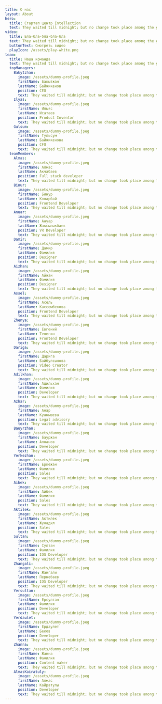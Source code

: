 ```yaml
---
title: О нас
layout: About
hero:
  title: Стартап центр Intellection
  text: They waited till midnight; but no change took place among the guards, and it became apparent that their yielding to sleep could not be counted on.
video:
  title: Бла-бла-бла-бла-бла
  text: They waited till midnight; but no change took place among the guards, and it became apparent that their yielding to sleep could not be counted on.
  buttonText: Смотреть видео
  playIcon: /assets/play-white.png
team:
  title: Наша команда
  text: They waited till midnight; but no change took place among the guards, and it became apparent that their yielding to sleep could not be counted on.
  topManagers:
    Bakytzhan:
      image: /assets/dummy-profile.jpeg
      firstName: Бакытжан
      lastName: Байжикенов
      position: CEO
      text: They waited till midnight; but no change took place among the guards, and it became apparent that their yielding to sleep could not be counted on. They waited till midnight; but no change took place among the guards. They waited till midnight; but no change took place among the guards.
    Ilyas:
      image: /assets/dummy-profile.jpeg
      firstName: Ильяс
      lastName: Исатаев
      position: Product Inventor
      text: They waited till midnight; but no change took place among the guards, and it became apparent that their yielding to sleep could not be counted on. They waited till midnight; but no change took place among the guards. They waited till midnight; but no change took place among the guards.
    Gulsum:
      image: /assets/dummy-profile.jpeg
      firstName: Гульсум
      lastName: Байжикенова
      position: CFO
      text: They waited till midnight; but no change took place among the guards, and it became apparent that their yielding to sleep could not be counted on. They waited till midnight; but no change took place among the guards. They waited till midnight; but no change took place among the guards.
  teamMembers:
    Almas:
      image: /assets/dummy-profile.jpeg
      firstName: Алмас
      lastName: Акчабаев
      position: Full stack developer
      text: They waited till midnight; but no change took place among the guards, and it became apparent that their yielding to sleep could not be counted on.
    Binur:
      image: /assets/dummy-profile.jpeg
      firstName: Бинур
      lastName: Конарбай
      position: Frontend Developer
      text: They waited till midnight; but no change took place among the guards, and it became apparent that their yielding to sleep could not be counted on.
    Anuar:
      image: /assets/dummy-profile.jpeg
      firstName: Ануар
      lastName: Жаксылыкбаев
      position: VR Developer
      text: They waited till midnight; but no change took place among the guards, and it became apparent that their yielding to sleep could not be counted on.
    Damir:
      image: /assets/dummy-profile.jpeg
      firstName: Дамир
      lastName: Фамилия
      position: Designer
      text: They waited till midnight; but no change took place among the guards, and it became apparent that their yielding to sleep could not be counted on.
    Aizhan:
      image: /assets/dummy-profile.jpeg
      firstName: Айжан
      lastName: Фамилия
      position: Designer
      text: They waited till midnight; but no change took place among the guards, and it became apparent that their yielding to sleep could not be counted on.
    Assel:
      image: /assets/dummy-profile.jpeg
      firstName: Асель
      lastName: Кассембекова
      position: Frontend Developer
      text: They waited till midnight; but no change took place among the guards, and it became apparent that their yielding to sleep could not be counted on.
    Zhenya:
      image: /assets/dummy-profile.jpeg
      firstName: Евгений
      lastName: Телегин
      position: Frontend Developer
      text: They waited till midnight; but no change took place among the guards, and it became apparent that their yielding to sleep could not be counted on.
    Dariga:
      image: /assets/dummy-profile.jpeg
      firstName: Дарига
      lastName: Байбулсынова
      position: Video Creator
      text: They waited till midnight; but no change took place among the guards, and it became apparent that their yielding to sleep could not be counted on.
    Adilkhan:
      image: /assets/dummy-profile.jpeg
      firstName: Адильхан
      lastName: Фамилия
      position: Developer
      text: They waited till midnight; but no change took place among the guards, and it became apparent that their yielding to sleep could not be counted on.
    Azhar:
      image: /assets/dummy-profile.jpeg
      firstName: Ажар
      lastName: Куанышева
      position: Legal advisory
      text: They waited till midnight; but no change took place among the guards, and it became apparent that their yielding to sleep could not be counted on.
    Bauyrzhan:
      image: /assets/dummy-profile.jpeg
      firstName: Бауржан
      lastName: Алжанов
      position: Developer
      text: They waited till midnight; but no change took place among the guards, and it became apparent that their yielding to sleep could not be counted on.
    Yerkezhan:
      image: /assets/dummy-profile.jpeg
      firstName: Еркежан
      lastName: Фамилия
      position: Sales
      text: They waited till midnight; but no change took place among the guards, and it became apparent that their yielding to sleep could not be counted on.
    Aibek:
      image: /assets/dummy-profile.jpeg
      firstName: Айбек
      lastName: Фамилия
      position: Sales
      text: They waited till midnight; but no change took place among the guards, and it became apparent that their yielding to sleep could not be counted on.
    Aktilek:
      image: /assets/dummy-profile.jpeg
      firstName: Актилек
      lastName: Жумадил
      position: Sales
      text: They waited till midnight; but no change took place among the guards, and it became apparent that their yielding to sleep could not be counted on.
    Sultan:
      image: /assets/dummy-profile.jpeg
      firstName: Султан
      lastName: Фамилия
      position: IOS Developer
      text: They waited till midnight; but no change took place among the guards, and it became apparent that their yielding to sleep could not be counted on.
    Zhangali:
      image: /assets/dummy-profile.jpeg
      firstName: Жангали
      lastName: Пернебаев
      position: IOS Developer
      text: They waited till midnight; but no change took place among the guards, and it became apparent that their yielding to sleep could not be counted on.      
    Yersultan:
      image: /assets/dummy-profile.jpeg
      firstName: Ерсултан
      lastName: Фамилия
      position: Developer
      text: They waited till midnight; but no change took place among the guards, and it became apparent that their yielding to sleep could not be counted on.      
    Yerdaulet:
      image: /assets/dummy-profile.jpeg
      firstName: Ердаулет
      lastName: Беков
      position: Developer
      text: They waited till midnight; but no change took place among the guards, and it became apparent that their yielding to sleep could not be counted on.      
    Zhanna:
      image: /assets/dummy-profile.jpeg
      firstName: Жанна
      lastName: Фамилия
      position: Content maker
      text: They waited till midnight; but no change took place among the guards, and it became apparent that their yielding to sleep could not be counted on.      
    AlmasKairatuly:
      image: /assets/dummy-profile.jpeg
      firstName: Алмас
      lastName: Кайратулы
      position: Developer
      text: They waited till midnight; but no change took place among the guards, and it became apparent that their yielding to sleep could not be counted on.      
---
```

